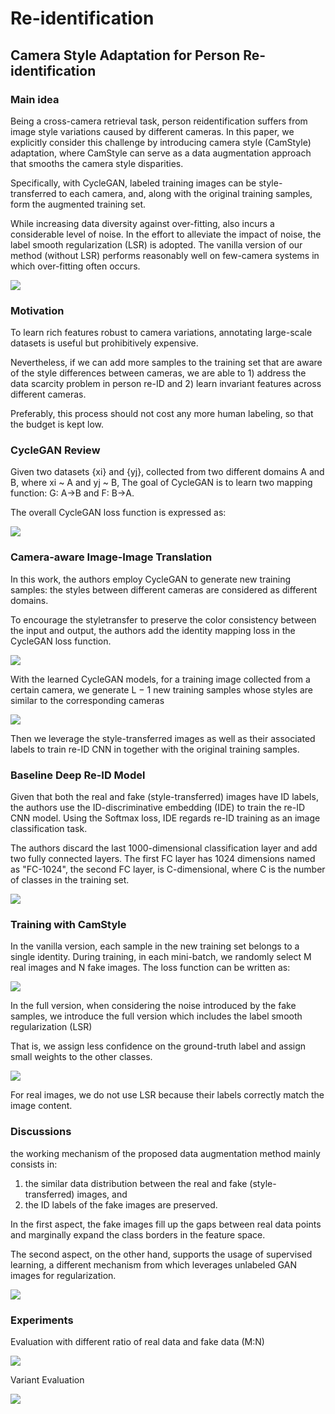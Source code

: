 # Re-identification

## Camera Style Adaptation for Person Re-identification
### Main idea
Being a cross-camera retrieval task, person reidentification suffers from image style variations caused by different cameras. In this paper, we explicitly consider this challenge by introducing camera style (CamStyle) adaptation, where CamStyle can serve as a data augmentation approach that smooths the camera style disparities.

Specifically, with CycleGAN, labeled training images can be style-transferred to each camera, and, along with the original training samples, form the augmented training set. 

While increasing data diversity against over-fitting, also incurs a considerable level of noise. In the effort to alleviate the impact of noise, the label smooth regularization (LSR) is adopted. The vanilla version of our method (without LSR) performs reasonably well on few-camera systems in which over-fitting often occurs. 

![](img/CSA_reid_examples.png)

### Motivation
To learn rich features robust to camera variations, annotating large-scale datasets is useful but prohibitively expensive. 

Nevertheless, if we can add more samples to the training set that are aware of the style differences between cameras, we are able to 1) address the data scarcity problem in person re-ID and 2) learn invariant features across different cameras. 

Preferably, this process should not cost any more human labeling, so that the budget is kept low.

### CycleGAN Review
Given two datasets {xi} and {yj}, collected from two different domains A and B, where xi ~ A and yj ~ B, The goal of CycleGAN is to learn two mapping function: G: A->B and F: B->A. 

The overall CycleGAN loss function is expressed as:

![](img/CSA_reid_cycgan_loss.png)

### Camera-aware Image-Image Translation
In this work, the authors employ CycleGAN to generate new training samples: the styles between different cameras are considered as different domains. 

To encourage the styletransfer to preserve the color consistency between the input and output, the authors add the identity mapping loss in the CycleGAN loss function.

![](img/CSA_reid_cycgan_iden.png)

With the learned CycleGAN models, for a training image collected from a certain camera, we generate L − 1 new training samples whose styles are similar to the corresponding cameras

![](img/CSA_reid_cycgan_gen.png)

Then we leverage the style-transferred images as well as their associated labels to train re-ID CNN in together with the original training samples. 

### Baseline Deep Re-ID Model
Given that both the real and fake (style-transferred) images have ID labels, the authors use the ID-discriminative embedding (IDE) to train the re-ID CNN model. Using the Softmax loss, IDE regards re-ID training as an image classification task.

The authors discard the last 1000-dimensional classification layer and add two fully connected layers. The first FC layer has 1024 dimensions named as "FC-1024", the second FC layer, is C-dimensional, where C is the number of classes in the training set.

![](img/CSA_reid_baseline.png)

### Training with CamStyle
In the vanilla version, each sample in the new training set belongs to a single identity. During training, in each mini-batch, we randomly select M real images and N fake images. The loss function can be written as:

![](img/CSA_reid_vanilla.png)

In the full version, when considering the noise introduced by the fake samples, we introduce the full version which includes the label smooth regularization (LSR)

That is, we assign less confidence on the ground-truth label and assign small weights to the other classes. 

![](img/CSA_reid_full.png)

For real images, we do not use LSR because their labels correctly match the image content.

### Discussions
the working mechanism of the proposed data augmentation method mainly consists in: 
1) the similar data distribution between the real and fake (style-transferred) images, and 
2) the ID labels of the fake images are preserved. 

In the first aspect, the fake images fill up the gaps between real data points and marginally expand the class borders in the feature space.

The second aspect, on the other hand, supports the usage of supervised learning, a different mechanism from which leverages unlabeled GAN images for regularization.

![](img/CSA_reid_mechanism.png)

### Experiments
Evaluation with different ratio of real data and fake data (M:N) 

![](img/CSA_reid_experiment1.png)

Variant Evaluation

![](img/CSA_reid_experiment2.png)
